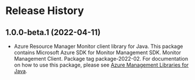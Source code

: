 # Release History

## 1.0.0-beta.1 (2022-04-11)

- Azure Resource Manager Monitor client library for Java. This package contains Microsoft Azure SDK for Monitor Management SDK. Monitor Management Client. Package tag package-2022-02. For documentation on how to use this package, please see [Azure Management Libraries for Java](https://aka.ms/azsdk/java/mgmt).
